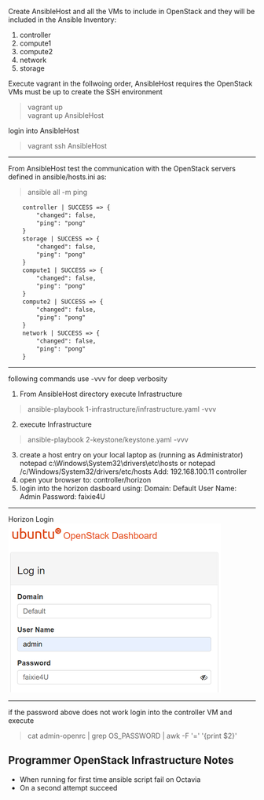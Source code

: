 Create AnsibleHost and all the VMs to include in OpenStack and they will be included in the Ansible Inventory:
1. controller
2. compute1
3. compute2
4. network
5. storage

Execute vagrant in the follwoing order, AnsibleHost requires the OpenStack VMs must be up to create the SSH environment
> vagrant up  
> vagrant up AnsibleHost  

login into AnsibleHost
> vagrant ssh AnsibleHost
----
From AnsibleHost test the communication with the OpenStack servers defined in ansible/hosts.ini as:
> ansible all -m ping
````
    controller | SUCCESS => {
        "changed": false,
        "ping": "pong"
    }
    storage | SUCCESS => {
        "changed": false,
        "ping": "pong"
    }
    compute1 | SUCCESS => {
        "changed": false,
        "ping": "pong"
    }
    compute2 | SUCCESS => {
        "changed": false,
        "ping": "pong"
    }
    network | SUCCESS => {
        "changed": false,
        "ping": "pong"
    }

````
----
following commands use -vvv for deep verbosity
1. From AnsibleHost directory execute Infrastructure
> ansible-playbook 1-infrastructure/infrastructure.yaml -vvv
2. execute Infrastructure
> ansible-playbook 2-keystone/keystone.yaml -vvv
3. create a host entry on your local laptop as (running as Administrator)
    notepad c:\Windows\System32\drivers\etc\hosts
    or
    notepad /c/Windows/System32/drivers/etc/hosts
    Add: 192.168.100.11 controller
4. open your browser to: 
    controller/horizon
5. login into the horizon dasboard using:
    Domain: Default
    User Name: Admin
    Password: faixie4U

---
Horizon Login
![horizon dashboard](./VagrantHost/hoorizon_dashboard.PNG)

---

if the password above does not work login into the controller VM and execute
> cat admin-openrc | grep OS_PASSWORD | awk -F '=' '{print $2}'

## Programmer OpenStack Infrastructure Notes
* When running for first time ansible script fail on Octavia
* On a second attempt succeed

